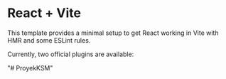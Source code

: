 # React + Vite

This template provides a minimal setup to get React working in Vite with HMR and some ESLint rules.

Currently, two official plugins are available:

"# ProyekKSM" 
